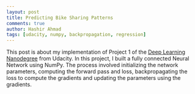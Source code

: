```yaml
---
layout: post
title: Predicting Bike Sharing Patterns 
comments: true
author: Hashir Ahmad
tags: [udacity, numpy, backpropagation, regression]
---
```

This post is about my implementation of Project 1 of the [Deep Learning Nanodegree](https://www.udacity.com/course/deep-learning-nanodegree--nd101) from Udacity. In this project, I built a fully connected Neural Network using NumPy. The process involved initializing the network parameters, computing the forward pass and loss, backpropagating the loss to compute the gradients and updating the parameters using the gradients. 

